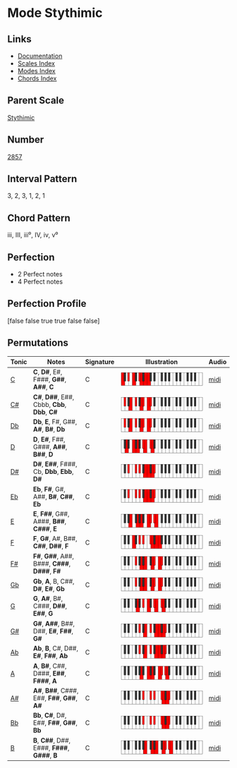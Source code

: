 # Mode Stythimic

## Links

- [Documentation](index.md)
- [Scales Index](Scales.md)
- [Modes Index](Modes.md)
- [Chords Index](Chords.md)

## Parent Scale

[Stythimic](ScaleStythimic.md)

## Number

[2857](https://ianring.com/musictheory/scales/2857)

## Interval Pattern

3, 2, 3, 1, 2, 1

## Chord Pattern

iii, III, iii⁰, IV, iv, v⁰

## Perfection

- 2 Perfect notes
- 4 Perfect notes

## Perfection Profile

[false false true true false false]

## Permutations

| Tonic | Notes | Signature | Illustration | Audio |
|-------|-------|-----------|--------------|-------|
| [C](ModeCNaturalStythimic.md) | **C**, **D#**, E#, F###, **G##**, **A##**, **C** | C | ![CNaturalStythimic](ModeCNaturalStythimic.png) | [midi](https://github.com/edipermadi/music/blob/main/docs/ModeCNaturalStythimic.mid?raw=true) |
| [C#](ModeCSharpStythimic.md) | **C#**, **D##**, E##, Cbbb, **Cbb**, **Dbb**, **C#** | C | ![CSharpStythimic](ModeCSharpStythimic.png) | [midi](https://github.com/edipermadi/music/blob/main/docs/ModeCSharpStythimic.mid?raw=true) |
| [Db](ModeDFlatStythimic.md) | **Db**, **E**, F#, G##, **A#**, **B#**, **Db** | C | ![DFlatStythimic](ModeDFlatStythimic.png) | [midi](https://github.com/edipermadi/music/blob/main/docs/ModeDFlatStythimic.mid?raw=true) |
| [D](ModeDNaturalStythimic.md) | **D**, **E#**, F##, G###, **A##**, **B##**, **D** | C | ![DNaturalStythimic](ModeDNaturalStythimic.png) | [midi](https://github.com/edipermadi/music/blob/main/docs/ModeDNaturalStythimic.mid?raw=true) |
| [D#](ModeDSharpStythimic.md) | **D#**, **E##**, F###, Cb, **Dbb**, **Ebb**, **D#** | C | ![DSharpStythimic](ModeDSharpStythimic.png) | [midi](https://github.com/edipermadi/music/blob/main/docs/ModeDSharpStythimic.mid?raw=true) |
| [Eb](ModeEFlatStythimic.md) | **Eb**, **F#**, G#, A##, **B#**, **C##**, **Eb** | C | ![EFlatStythimic](ModeEFlatStythimic.png) | [midi](https://github.com/edipermadi/music/blob/main/docs/ModeEFlatStythimic.mid?raw=true) |
| [E](ModeENaturalStythimic.md) | **E**, **F##**, G##, A###, **B##**, **C###**, **E** | C | ![ENaturalStythimic](ModeENaturalStythimic.png) | [midi](https://github.com/edipermadi/music/blob/main/docs/ModeENaturalStythimic.mid?raw=true) |
| [F](ModeFNaturalStythimic.md) | **F**, **G#**, A#, B##, **C##**, **D##**, **F** | C | ![FNaturalStythimic](ModeFNaturalStythimic.png) | [midi](https://github.com/edipermadi/music/blob/main/docs/ModeFNaturalStythimic.mid?raw=true) |
| [F#](ModeFSharpStythimic.md) | **F#**, **G##**, A##, B###, **C###**, **D###**, **F#** | C | ![FSharpStythimic](ModeFSharpStythimic.png) | [midi](https://github.com/edipermadi/music/blob/main/docs/ModeFSharpStythimic.mid?raw=true) |
| [Gb](ModeGFlatStythimic.md) | **Gb**, **A**, B, C##, **D#**, **E#**, **Gb** | C | ![GFlatStythimic](ModeGFlatStythimic.png) | [midi](https://github.com/edipermadi/music/blob/main/docs/ModeGFlatStythimic.mid?raw=true) |
| [G](ModeGNaturalStythimic.md) | **G**, **A#**, B#, C###, **D##**, **E##**, **G** | C | ![GNaturalStythimic](ModeGNaturalStythimic.png) | [midi](https://github.com/edipermadi/music/blob/main/docs/ModeGNaturalStythimic.mid?raw=true) |
| [G#](ModeGSharpStythimic.md) | **G#**, **A##**, B##, D##, **E#**, **F##**, **G#** | C | ![GSharpStythimic](ModeGSharpStythimic.png) | [midi](https://github.com/edipermadi/music/blob/main/docs/ModeGSharpStythimic.mid?raw=true) |
| [Ab](ModeAFlatStythimic.md) | **Ab**, **B**, C#, D##, **E#**, **F##**, **Ab** | C | ![AFlatStythimic](ModeAFlatStythimic.png) | [midi](https://github.com/edipermadi/music/blob/main/docs/ModeAFlatStythimic.mid?raw=true) |
| [A](ModeANaturalStythimic.md) | **A**, **B#**, C##, D###, **E##**, **F###**, **A** | C | ![ANaturalStythimic](ModeANaturalStythimic.png) | [midi](https://github.com/edipermadi/music/blob/main/docs/ModeANaturalStythimic.mid?raw=true) |
| [A#](ModeASharpStythimic.md) | **A#**, **B##**, C###, E##, **F##**, **G##**, **A#** | C | ![ASharpStythimic](ModeASharpStythimic.png) | [midi](https://github.com/edipermadi/music/blob/main/docs/ModeASharpStythimic.mid?raw=true) |
| [Bb](ModeBFlatStythimic.md) | **Bb**, **C#**, D#, E##, **F##**, **G##**, **Bb** | C | ![BFlatStythimic](ModeBFlatStythimic.png) | [midi](https://github.com/edipermadi/music/blob/main/docs/ModeBFlatStythimic.mid?raw=true) |
| [B](ModeBNaturalStythimic.md) | **B**, **C##**, D##, E###, **F###**, **G###**, **B** | C | ![BNaturalStythimic](ModeBNaturalStythimic.png) | [midi](https://github.com/edipermadi/music/blob/main/docs/ModeBNaturalStythimic.mid?raw=true) |
